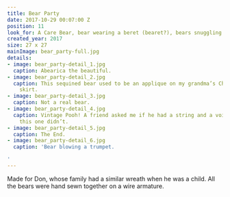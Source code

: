 ```yaml
---
title: Bear Party
date: 2017-10-29 00:07:00 Z
position: 11
look_for: A Care Bear, bear wearing a beret (bearet?), bears snuggling.
created_year: 2017
size: 27 x 27
mainImage: bear_party-full.jpg
details:
- image: bear_party-detail_1.jpg
  caption: Abearica the beautiful.
- image: bear_party-detail_2.jpg
  caption: This sequined bear used to be an applique on my grandma’s Christmas tree
    skirt.
- image: bear_party-detail_3.jpg
  caption: Not a real bear.
- image: bear_party-detail_4.jpg
  caption: Vintage Pooh! A friend asked me if he had a string and a voice box, but
    this one didn’t.
- image: bear_party-detail_5.jpg
  caption: The End.
- image: bear_party-detail_6.jpg
  caption: 'Bear blowing a trumpet.

'
---
```


Made for Don, whose family had a similar wreath when he was a child. All the bears were hand sewn together on a wire armature.
